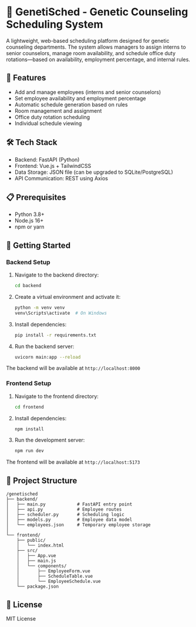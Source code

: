 # 🧬 GenetiSched - Genetic Counseling Scheduling System

A lightweight, web-based scheduling platform designed for genetic counseling departments.
The system allows managers to assign interns to senior counselors, manage room availability, and schedule office duty rotations—based on availability, employment percentage, and internal rules.

## 🚀 Features

- Add and manage employees (interns and senior counselors)
- Set employee availability and employment percentage
- Automatic schedule generation based on rules
- Room management and assignment
- Office duty rotation scheduling
- Individual schedule viewing

## 🛠️ Tech Stack

- Backend: FastAPI (Python)
- Frontend: Vue.js + TailwindCSS
- Data Storage: JSON file (can be upgraded to SQLite/PostgreSQL)
- API Communication: REST using Axios

## 📋 Prerequisites

- Python 3.8+
- Node.js 16+
- npm or yarn

## 🚀 Getting Started

### Backend Setup

1. Navigate to the backend directory:
   ```bash
   cd backend
   ```

2. Create a virtual environment and activate it:
   ```bash
   python -m venv venv
   venv\Scripts\activate  # On Windows
   ```

3. Install dependencies:
   ```bash
   pip install -r requirements.txt
   ```

4. Run the backend server:
   ```bash
   uvicorn main:app --reload
   ```

The backend will be available at `http://localhost:8000`

### Frontend Setup

1. Navigate to the frontend directory:
   ```bash
   cd frontend
   ```

2. Install dependencies:
   ```bash
   npm install
   ```

3. Run the development server:
   ```bash
   npm run dev
   ```

The frontend will be available at `http://localhost:5173`

## 📁 Project Structure

```
/genetisched
├── backend/
│   ├── main.py            # FastAPI entry point
│   ├── api.py             # Employee routes
│   ├── scheduler.py       # Scheduling logic
│   ├── models.py          # Employee data model
│   └── employees.json     # Temporary employee storage
│
└── frontend/
    ├── public/
    │   └── index.html
    ├── src/
    │   ├── App.vue
    │   ├── main.js
    │   └── components/
    │       ├── EmployeeForm.vue
    │       ├── ScheduleTable.vue
    │       └── EmployeeSchedule.vue
    └── package.json
```

## 📝 License

MIT License
